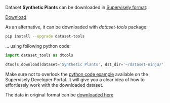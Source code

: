 Dataset **Synthetic Plants** can be downloaded in [Supervisely format](https://developer.supervisely.com/api-references/supervisely-annotation-json-format):

 [Download](https://assets.supervisely.com/supervisely-supervisely-assets-public/teams_storage/4/1/E9/omzhpvtWVdBifJPIng7Zao30vh2LYdwFbODJcMCyTOqcXVf5ckOvgAzxJVQeuhNrGKJ6bPPJ2L3dcEiTwM7owwsG1rUYjHWkWOmvMESvXAxgdjk5zAHhaeUc8ZZG.tar)

As an alternative, it can be downloaded with *dataset-tools* package:
``` bash
pip install --upgrade dataset-tools
```

... using following python code:
``` python
import dataset_tools as dtools

dtools.download(dataset='Synthetic Plants', dst_dir='~/dataset-ninja/')
```
Make sure not to overlook the [python code example](https://developer.supervisely.com/getting-started/python-sdk-tutorials/iterate-over-a-local-project) available on the Supervisely Developer Portal. It will give you a clear idea of how to effortlessly work with the downloaded dataset.

The data in original format can be [downloaded here](https://www.kaggle.com/datasets/harlequeen/synthetic-rgbd-images-of-plants/download?datasetVersionNumber=3)